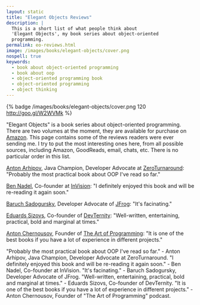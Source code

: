 ```yaml
---
layout: static
title: "Elegant Objects Reviews"
description: |
  This is a short list of what people think about
  'Elegant Objects', my book series about object-oriented
  programming.
permalink: eo-reviews.html
image: /images/books/elegant-objects/cover.png
nospell: true
keywords:
  - book about object-oriented programming
  - book about oop
  - object-oriented programming book
  - object-oriented programming
  - object thinking
---
```


{% badge /images/books/elegant-objects/cover.png 120 http://goo.gl/W2WVMk %}

"Elegant Objects" is a book series about object-oriented
programming. There are two volumes at the moment, they are
available for purchase on [Amazon](http://goo.gl/W2WVMk). This page
contains some of the reviews readers were ever sending me. I try to put the most
interesting ones here, from all possible sources, including Amazon,
GoodReads, email, chats, etc. There is no particular order in this list.

[Anton Arhipov](https://www.goodreads.com/review/show/1724551901),
Java Champion, Developer Advocate at [ZeroTurnaround](https://zeroturnaround.com/):
"Probably the most practical book about OOP I've read so far."

[Ben Nadel](https://www.bennadel.com/blog/3108-elegant-objects-by-yegor-bugayenko.htm),
Co-founder at [InVision](https://www.invisionapp.com/):
"I definitely enjoyed this book and will be re-reading it again soon."

[Baruch Sadogursky](https://www.amazon.com/gp/customer-reviews/R1EAWT563455BU/),
Developer Advocate of [JFrog](https://www.jfrog.com/):
"It's facinating."

[Eduards Sizovs](https://www.goodreads.com/review/show/1716906360),
Co-founder of [DevTernity](http://devternity.com/):
"Well-written, entertaining, practical, bold and marginal at times."

[Anton Chernousov](https://www.amazon.com/gp/customer-reviews/R1PLMTYQ0BP6XM/),
Founder of [The Art of Programming](https://theartofprogramming.podbean.com/):
"It is one of the best books if you have a lot of experience in different projects."



"Probably the most practical book about OOP I've read so far." - Anton Arhipov, Java Champion, Developer Advocate at ZeroTurnaround.
"I definitely enjoyed this book and will be re-reading it again soon." - Ben Nadel, Co-founder at InVision.
"It's facinating." - Baruch Sadogursky, Developer Advocate of JFrog.
"Well-written, entertaining, practical, bold and marginal at times." - Eduards Sizovs, Co-founder of DevTernity.
"It is one of the best books if you have a lot of experience in different projects." - Anton Chernousov, Founder of "The Art of Programming" podcast.
